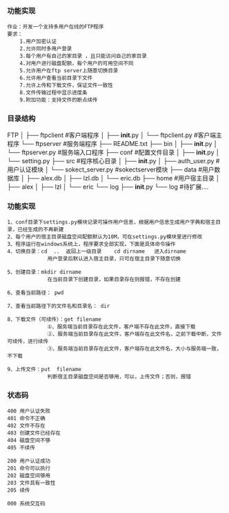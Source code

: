  ### 功能实现
    作业：开发一个支持多用户在线的FTP程序
    要求：
        1.用户加密认证
        2.允许同时多用户登录
        3.每个用户有自己的家目录 ，且只能访问自己的家目录
        4.对用户进行磁盘配额，每个用户的可用空间不同
        5.允许用户在ftp server上随意切换目录
        6.允许用户查看当前目录下文件
        7.允许上传和下载文件，保证文件一致性
        8.文件传输过程中显示进度条
        9.附加功能：支持文件的断点续传

 ### 目录结构
 FTP
    │
    ├── ftpclient #客户端程序
    │      ├── __init__.py
    │      └── ftpclient.py  #客户端主程序
    └── ftpserver #服务端程序
            ├── README.txt
            ├── bin
			│   ├── __init__.py
			│   └── ftpserver.py #服务端入口程序
            ├── conf #配置文件目录
            │   ├── __init__.py
            │   └── setting.py
            ├── src  #程序核心目录
            │   ├── __init__.py
            │   ├── auth_user.py  #用户认证模块
            │   └── sokect_server.py  #sokectserver模块
            ├── data #用户数据库
            │   ├── alex.db
            │   ├── lzl.db
            │   └── eric.db
            ├── home #用户宿主目录
            │   ├── alex
            │   ├── lzl
            │   └── eric
            └── log
                ├── __init__.py
                └── log  #待扩展....

 ### 功能实现

    1、conf目录下settings.py模块记录可操作用户信息，根据用户信息生成用户字典和宿主目录，已经生成的不再新建
    2、每个用户的宿主目录磁盘空间配额默认为10M，可在settings.py模块里进行修改
    3、程序运行在windows系统上，程序要求全部实现，下面是具体命令操作
    4、切换目录：cd  ..  返回上一级目录    cd dirname   进入dirname
                 用户登录后默认进入宿主目录，只可在宿主目录下随意切换

    5、创建目录：mkdir dirname
                 在当前目录下创建目录，如果目录存在则报错，不存在创建

    6、查看当前路径： pwd

    7、查看当前路径下的文件名和目录名： dir

    8、下载文件（可续传）：get filename
                 ①、服务端当前目录存在此文件，客户端不存在此文件，直接下载
                 ②、服务端当前目录存在此文件，客户端存在此文件名，之前下载中断，文件可续传，进行续传
                 ③、服务端当前目录存在此文件，客户端存在此文件名，大小与服务端一致，不下载

    9、上传文件：put  filename
                 判断宿主目录磁盘空间是否够用，可以，上传文件；否则，报错


### 状态码

    400 用户认证失败
    401 命令不正确
    402 文件不存在
    403 创建文件已经存在
    404 磁盘空间不够
    405 不续传

    200 用户认证成功
    201 命令可以执行
    202 磁盘空间够用
    203 文件具有一致性
    205 续传

    000 系统交互码